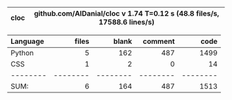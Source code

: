 cloc|github.com/AlDanial/cloc v 1.74  T=0.12 s (48.8 files/s, 17588.6 lines/s)
--- | ---

Language|files|blank|comment|code
:-------|-------:|-------:|-------:|-------:
Python|5|162|487|1499
CSS|1|2|0|14
--------|--------|--------|--------|--------
SUM:|6|164|487|1513
